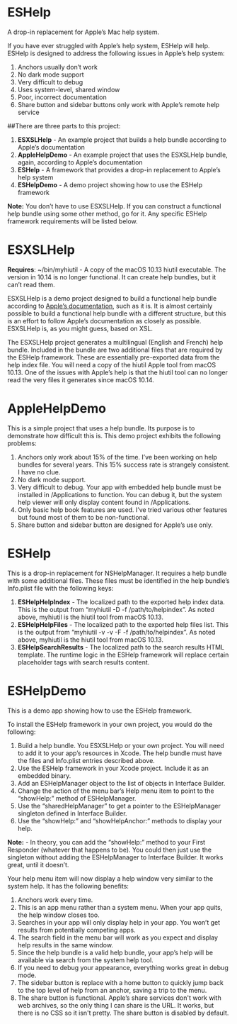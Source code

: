 # ESHelp
A drop-in replacement for Apple’s Mac help system. 

If you have ever struggled with Apple’s help system, ESHelp will help. ESHelp is designed to address the following issues in Apple’s help system:

1. Anchors usually don’t work
2. No dark mode support
3. Very difficult to debug
4. Uses system-level, shared window
5. Poor, incorrect documentation
6. Share button and sidebar buttons only work with Apple’s remote help service

##There are three parts to this project:
1. **ESXSLHelp** - An example project that builds a help bundle according to Apple’s documentation
2. **AppleHelpDemo** - An example project that uses the ESXSLHelp bundle, again, according to Apple’s documentation
3. **ESHelp** - A framework that provides a drop-in replacement to Apple’s help system
4. **ESHelpDemo** - A demo project showing how to use the ESHelp framework

**Note:** You don’t have to use ESXSLHelp. If you can construct a functional help bundle using some other method, go for it. Any specific ESHelp framework requirements will be listed below.

# ESXSLHelp
**Requires**: ~/bin/myhiutil - A copy of the macOS 10.13 hiutil executable. The version in 10.14 is no longer functional. It can create help bundles, but it can’t read them.

ESXSLHelp is a demo project designed to build a functional help bundle according to [Apple’s documentation](https://developer.apple.com/library/archive/documentation/Carbon/Conceptual/ProvidingUserAssitAppleHelp/user_help_intro/user_assistance_intro.html), such as it is. It is almost certainly possible to build a functional help bundle with a different structure, but this is an effort to follow Apple’s documentation as closely as possible. ESXSLHelp is, as you might guess, based on XSL. 

The ESXSLHelp project generates a multilingual (English and French) help bundle. Included in the bundle are two additional files that are required by the ESHelp framework. These are essentially pre-exported data from the help index file. You will need a copy of the hiutil Apple tool from macOS 10.13. One of the issues with Apple’s help is that the hiutil tool can no longer read the very files it generates since macOS 10.14.

# AppleHelpDemo
This is a simple project that uses a help bundle. Its purpose is to demonstrate how difficult this is. This demo project exhibits the following problems:

1. Anchors only work about 15% of the time. I’ve been working on help bundles for several years. This 15% success rate is strangely consistent. I have no clue.
2. No dark mode support. 
3. Very difficult to debug. Your app with embedded help bundle must be installed in /Applications to function. You can debug it, but the system help viewer will only display content found in /Applications.
4. Only basic help book features are used. I’ve tried various other features but found most of them to be non-functional.
5. Share button and sidebar button are designed for Apple’s use only.

# ESHelp
This is a drop-in replacement for NSHelpManager. It requires a help bundle with some additional files. These files must be identified in the help bundle’s Info.plist file with the following keys:

1. **ESHelpHelpIndex** - The localized path to the exported help index data. This is the output from “myhiutil -D -f /path/to/helpindex”. As noted above, myhiutil is the hiutil tool from macOS 10.13.
2. **ESHelpHelpFiles** - The localized path to the exported help files list. This is the output from “myhiutil -v -v -F -f /path/to/helpindex”. As noted above, myhiutil is the hiutil tool from macOS 10.13.
3. **ESHelpSearchResults** - The localized path to the search results HTML template. The runtime logic in the ESHelp framework will replace certain placeholder tags with search results content.

# ESHelpDemo
This is a demo app showing how to use the ESHelp framework.

To install the ESHelp framework in your own project, you would do the following:

1. Build a help bundle. You ESXSLHelp or your own project. You will need to add it to your app’s resources in Xcode. The help bundle must have the files and Info.plist entries described above.
2. Use the ESHelp framework in your Xcode project. Include it as an embedded binary. 
3. Add an ESHelpManager object to the list of objects in Interface Builder.
4. Change the action of the menu bar’s Help menu item to point to the “showHelp:” method of ESHelpManager.
5. Use the “sharedHelpManager” to get a pointer to the ESHelpManager singleton defined in Interface Builder.
6. Use the “showHelp:” and “showHelpAnchor:” methods to display your help.

**Note:** - In theory, you can add the “showHelp:” method to your First Responder (whatever that happens to be). You could then just use the singleton without adding the ESHelpManager to Interface Builder. It works great, until it doesn’t. 

Your help menu item will now display a help window very similar to the system help. It has the following benefits:

1. Anchors work every time.
2. This is an app menu rather than a system menu. When your app quits, the help window closes too.
3. Searches in your app will only display help in your app. You won’t get results from potentially competing apps.
4. The search field in the menu bar will work as you expect and display help results in the same window.
5. Since the help bundle is a valid help bundle, your app’s help will be available via search from the system help tool.
6. If you need to debug your appearance, everything works great in debug mode.
7. The sidebar button is replace with a home button to quickly jump back to the top level of help from an anchor, saving a trip to the menu.
8. The share button is functional. Apple’s share services don't work with web archives, so the only thing I can share is the URL. It works, but there is no CSS so it isn't pretty. The share button is disabled by default.
